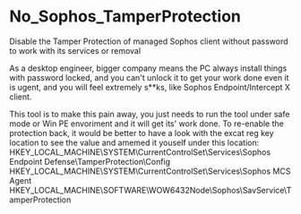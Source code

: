 # No_Sophos_TamperProtection
Disable the Tamper Protection of managed Sophos client without password to work with its services or removal

As a desktop engineer, bigger company means the PC always install things with password locked, and you can't unlock it to get your work done even it is ugent, and you will feel extremely s**ks, like Sophos Endpoint/Intercept X client.

This tool is to make this pain away, you just needs to run the tool under safe mode or Win PE envoriment and it will get its' work done.
To re-enable the protection back, it would be better to have a look with the excat reg key location to see the value and amemed it youself under this location:
HKEY_LOCAL_MACHINE\SYSTEM\CurrentControlSet\Services\Sophos Endpoint Defense\TamperProtection\Config
HKEY_LOCAL_MACHINE\SYSTEM\CurrentControlSet\Services\Sophos MCS Agent
HKEY_LOCAL_MACHINE\SOFTWARE\WOW6432Node\Sophos\SavService\TamperProtection
